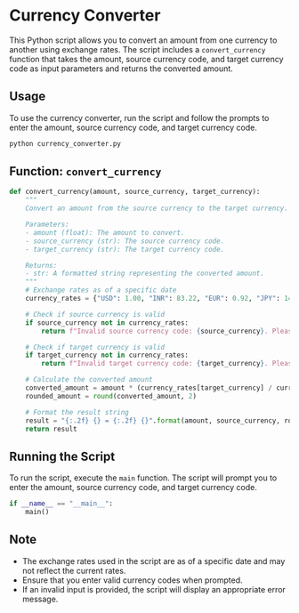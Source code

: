 # Currency Converter

This Python script allows you to convert an amount from one currency to another using exchange rates. The script includes a `convert_currency` function that takes the amount, source currency code, and target currency code as input parameters and returns the converted amount.

## Usage

To use the currency converter, run the script and follow the prompts to enter the amount, source currency code, and target currency code.

```bash
python currency_converter.py
```

## Function: `convert_currency`

```python
def convert_currency(amount, source_currency, target_currency):
    """
    Convert an amount from the source currency to the target currency.

    Parameters:
    - amount (float): The amount to convert.
    - source_currency (str): The source currency code.
    - target_currency (str): The target currency code.

    Returns:
    - str: A formatted string representing the converted amount.
    """
    # Exchange rates as of a specific date
    currency_rates = {"USD": 1.00, "INR": 83.22, "EUR": 0.92, "JPY": 147, "GBP": 0.79, "AUD": 1.5}

    # Check if source currency is valid
    if source_currency not in currency_rates:
        return f"Invalid source currency code: {source_currency}. Please use valid currency codes."

    # Check if target currency is valid
    if target_currency not in currency_rates:
        return f"Invalid target currency code: {target_currency}. Please use valid currency codes."

    # Calculate the converted amount
    converted_amount = amount * (currency_rates[target_currency] / currency_rates[source_currency])
    rounded_amount = round(converted_amount, 2)

    # Format the result string
    result = "{:.2f} {} = {:.2f} {}".format(amount, source_currency, rounded_amount, target_currency)
    return result
```

## Running the Script

To run the script, execute the `main` function. The script will prompt you to enter the amount, source currency code, and target currency code.

```python
if __name__ == "__main__":
    main()
```

## Note

- The exchange rates used in the script are as of a specific date and may not reflect the current rates.
- Ensure that you enter valid currency codes when prompted.
- If an invalid input is provided, the script will display an appropriate error message.